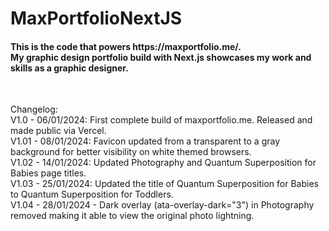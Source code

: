 <h1>MaxPortfolioNextJS</h1>

<h4>This is the code that powers https://maxportfolio.me/.<br />
My graphic design portfolio build with Next.js showcases my work and skills as a graphic designer.</h4><br />

Changelog:<br />
V1.0 - 06/01/2024: First complete build of maxportfolio.me. Released and made public via Vercel.<br />
V1.01 -  08/01/2024: Favicon updated from a transparent to a gray background for better visibility on white themed browsers.<br />
V1.02 - 14/01/2024: Updated Photography and Quantum Superposition for Babies page titles.<br />
V1.03 - 25/01/2024: Updated the title of Quantum Superposition for Babies to Quantum Superposition for Toddlers.<br />
V1.04 - 28/01/2024 - Dark overlay (ata-overlay-dark="3") in Photography removed making it able to view the original photo lightning.<br />
